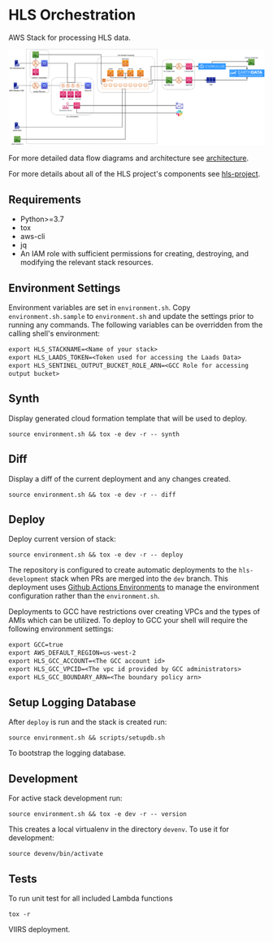 # HLS Orchestration

AWS Stack for processing HLS data.

![Alt text](/docs/HLS_architecture.png)

For more detailed data flow diagrams and architecture see
[architecture](/docs/architecture.md).

For more details about all of the HLS project's components see
[hls-project](https://github.com/nasa-impact/hls-project).

## Requirements

- Python>=3.7
- tox
- aws-cli
- jq
- An IAM role with sufficient permissions for creating, destroying, and
  modifying the relevant stack resources.

## Environment Settings

Environment variables are set in `environment.sh`.  Copy `environment.sh.sample`
to `environment.sh` and update the settings prior to running any commands.  The
following variables can be overridden from the calling shell's environment:

```plain
export HLS_STACKNAME=<Name of your stack>
export HLS_LAADS_TOKEN=<Token used for accessing the Laads Data>
export HLS_SENTINEL_OUTPUT_BUCKET_ROLE_ARN=<GCC Role for accessing output bucket>
```

## Synth

Display generated cloud formation template that will be used to deploy.

```plain
source environment.sh && tox -e dev -r -- synth
```

## Diff

Display a diff of the current deployment and any changes created.

```plain
source environment.sh && tox -e dev -r -- diff
```

## Deploy

Deploy current version of stack:

```plain
source environment.sh && tox -e dev -r -- deploy
```

The repository is configured to create automatic deployments to the
`hls-development` stack when PRs are merged into the `dev` branch.  This
deployment uses
[Github Actions Environments](https://docs.github.com/en/actions/reference/environments)
to manage the environment configuration rather than the `environment.sh`.

Deployments to GCC have restrictions over creating VPCs and the types of AMIs
which can be utilized.  To deploy to GCC your shell will require the following
environment settings:

```plain
export GCC=true
export AWS_DEFAULT_REGION=us-west-2
export HLS_GCC_ACCOUNT=<The GCC account id>
export HLS_GCC_VPCID=<The vpc id provided by GCC administrators>
export HLS_GCC_BOUNDARY_ARN=<The boundary policy arn>
```

## Setup Logging Database

After `deploy` is run and the stack is created run:

```plain
source environment.sh && scripts/setupdb.sh
```

To bootstrap the logging database.

## Development

For active stack development run:

```plain
source environment.sh && tox -e dev -r -- version
```

This creates a local virtualenv in the directory `devenv`.  To use it for development:

```plain
source devenv/bin/activate
```

## Tests

To run unit test for all included Lambda functions

```plain
tox -r
```

VIIRS deployment.
